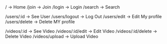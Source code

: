 / -> Home
/join -> Join
/login -> Login
/search -> Search

/users/:id -> See User
/users/logout -> Log Out
/users/edit -> Edit My profile
/users/delete -> Delete MY profile

/videos/:id -> See Video
/videos/:id/edit -> Edit Video
/videos/:id/delete -> Delete Video
/videos/upload -> Upload Video
